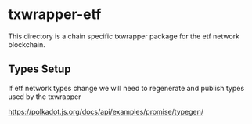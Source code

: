# txwrapper-etf

This directory is a chain specific txwrapper package for the etf network blockchain.

## Types Setup

If etf network types change we will need to regenerate and publish types used by the txwrapper

https://polkadot.js.org/docs/api/examples/promise/typegen/

